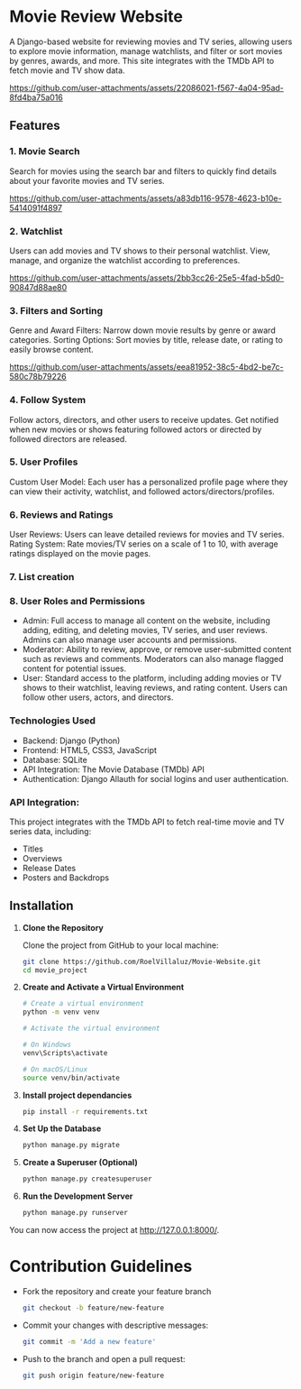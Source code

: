 # **Movie Review Website**
A Django-based website for reviewing movies and TV series, allowing users to explore movie information, manage watchlists, and filter or sort movies by genres, awards, and more. This site integrates with the TMDb API to fetch movie and TV show data.

https://github.com/user-attachments/assets/22086021-f567-4a04-95ad-8fd4ba75a016


## Features

### 1. **Movie Search**
Search for movies using the search bar and filters to quickly find details about your favorite movies and TV series.

https://github.com/user-attachments/assets/a83db116-9578-4623-b10e-5414091f4897

### 2. **Watchlist**
Users can add movies and TV shows to their personal watchlist.
View, manage, and organize the watchlist according to preferences.

https://github.com/user-attachments/assets/2bb3cc26-25e5-4fad-b5d0-90847d88ae80

### 3. **Filters and Sorting**
Genre and Award Filters: Narrow down movie results by genre or award categories.
Sorting Options: Sort movies by title, release date, or rating to easily browse content.

https://github.com/user-attachments/assets/eea81952-38c5-4bd2-be7c-580c78b79226

### 4. **Follow System**
Follow actors, directors, and other users to receive updates.
Get notified when new movies or shows featuring followed actors or directed by followed directors are released.
### 5. **User Profiles**
Custom User Model: Each user has a personalized profile page where they can view their activity, watchlist, and followed actors/directors/profiles.
### 6. **Reviews and Ratings**
User Reviews: Users can leave detailed reviews for movies and TV series.
Rating System: Rate movies/TV series on a scale of 1 to 10, with average ratings displayed on the movie pages.
### 7. **List creation**

### 8. **User Roles and Permissions**
* Admin: Full access to manage all content on the website, including adding, editing, and deleting movies, TV series, and user reviews. Admins can also manage user accounts and permissions.
* Moderator: Ability to review, approve, or remove user-submitted content such as reviews and comments. Moderators can also manage flagged content for potential issues.
* User: Standard access to the platform, including adding movies or TV shows to their watchlist, leaving reviews, and rating content. Users can follow other users, actors, and directors.

### **Technologies Used**
- Backend: Django (Python)
- Frontend: HTML5, CSS3, JavaScript
- Database: SQLite
- API Integration: The Movie Database (TMDb) API
- Authentication: Django Allauth for social logins and user authentication.

### **API Integration:**
This project integrates with the TMDb API to fetch real-time movie and TV series data, including:

- Titles
- Overviews
- Release Dates
- Posters and Backdrops

## Installation

1. **Clone the Repository**

   Clone the project from GitHub to your local machine:

   ```bash
   git clone https://github.com/RoelVillaluz/Movie-Website.git
   cd movie_project
2. **Create and Activate a Virtual Environment**
    ``` bash
    # Create a virtual environment
    python -m venv venv

    # Activate the virtual environment

    # On Windows
    venv\Scripts\activate

    # On macOS/Linux
    source venv/bin/activate

3. **Install project dependancies**
   ```bash
   pip install -r requirements.txt

4. **Set Up the Database**
   ```bash
   python manage.py migrate

5. **Create a Superuser (Optional)**
   ```bash
   python manage.py createsuperuser

6. **Run the Development Server**
   ```bash
   python manage.py runserver
You can now access the project at http://127.0.0.1:8000/.

# Contribution Guidelines
- Fork the repository and create your feature branch
   ```bash
   git checkout -b feature/new-feature

- Commit your changes with descriptive messages:
   ```bash
   git commit -m 'Add a new feature'

- Push to the branch and open a pull request:
  ```bash
  git push origin feature/new-feature
